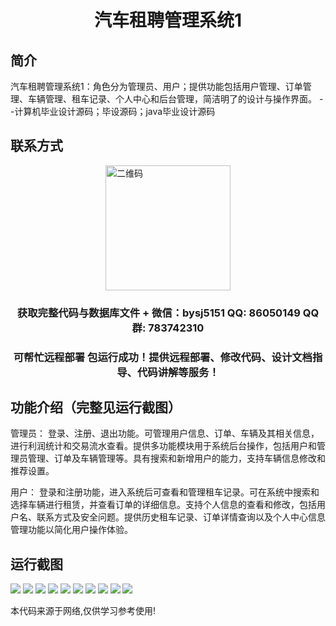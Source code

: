 <p><h1 align="center">汽车租聘管理系统1</h1></p>

## 简介
汽车租聘管理系统1：角色分为管理员、用户；提供功能包括用户管理、订单管理、车辆管理、租车记录、个人中心和后台管理，简洁明了的设计与操作界面。    --计算机毕业设计源码；毕设源码；java毕业设计源码


## 联系方式
<img src="https://bs-1329754181.cos.ap-shanghai.myqcloud.com/wx.jpg" alt="二维码" style="display: block; margin: 0 auto;" width="200px">
<p><h3 align="center">获取完整代码与数据库文件 + 微信：bysj5151 QQ: 86050149 QQ群: 783742310</h3></p>
<p><h3 align="center">可帮忙远程部署 包运行成功！提供远程部署、修改代码、设计文档指导、代码讲解等服务！</h3></p>

## 功能介绍（完整见运行截图）
管理员： 登录、注册、退出功能。可管理用户信息、订单、车辆及其相关信息，进行利润统计和交易流水查看。提供多功能模块用于系统后台操作，包括用户和管理员管理、订单及车辆管理等。具有搜索和新增用户的能力，支持车辆信息修改和推荐设置。

用户： 登录和注册功能，进入系统后可查看和管理租车记录。可在系统中搜索和选择车辆进行租赁，并查看订单的详细信息。支持个人信息的查看和修改，包括用户名、联系方式及安全问题。提供历史租车记录、订单详情查询以及个人中心信息管理功能以简化用户操作体验。


## 运行截图
![](imgs/588112-20230211001256558-568157527.png)
![](imgs/588112-20230211001300122-2047841852.png)
![](imgs/588112-20230211001304687-299118643.png)
![](imgs/588112-20230211001308253-406460969.png)
![](imgs/588112-20230211001311821-1755264063.png)
![](imgs/588112-20230211001315369-543692273.png)
![](imgs/588112-20230211001319100-2016466920.png)
![](imgs/588112-20230211001326979-1749671814.png)
![](imgs/588112-20230211001335038-1036096266.png)
![](imgs/588112-20230211001339062-2086214051.png)

<p>本代码来源于网络,仅供学习参考使用!</p>
